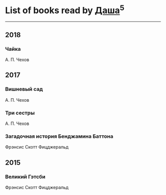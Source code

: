 # List of books read by [Даша](https://my.mail.ru/bk/forget.me.now/)<sup>5</sup>
---

## 2018

### Чайка
А. П. Чехов



## 2017

### Вишневый сад
А. П. Чехов


### Три сестры
А. П. Чехов


### Загадочная история Бенджамина Баттона
Фрэнсис Скотт Фицджеральд



## 2015

### Великий Гэтсби
Фрэнсис Скотт Фицджеральд



